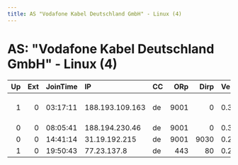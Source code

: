```yaml
---
title: AS "Vodafone Kabel Deutschland GmbH" - Linux (4)
---
```


# AS: "Vodafone Kabel Deutschland GmbH" - Linux (4)

|   Up |   Ext | JoinTime   | IP              | CC   |   ORp |   Dirp | Version   | Contact                      | Nickname   |   eFamMembers |
|-----:|------:|:-----------|:----------------|:-----|------:|-------:|:----------|:-----------------------------|:-----------|--------------:|
|    1 |     0 | 03:17:11   | 188.193.109.163 | de   |  9001 |      0 | 0.3.0.8   | Juergen Friedrichs &lt;juerg | juefried   |             1 |
|    0 |     0 | 08:05:41   | 188.194.230.46  | de   |  9001 |      0 | 0.3.1.7   | None                         | Unnamed    |             1 |
|    0 |     0 | 14:41:14   | 31.19.192.215   | de   |  9001 |   9030 | 0.2.5.14  | None                         | thardes2   |             1 |
|    1 |     0 | 19:50:43   | 77.23.137.8     | de   |   443 |     80 | 0.2.9.12  | None                         | Bl4ckh34d  |             1 |
